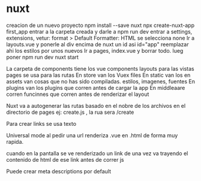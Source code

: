# nuxt

creacion de un nuevo proyecto
npm install --save nuxt
npx create-nuxt-app first_app
entrar a la carpeta creada y darle a npm run dev
entrar a settings, extensions, vetur: format > Default Formatter: HTML se selecciona none
Ir a layouts.vue y ponerle al div encima de nuxt un id asi id="app"
reemplazar ahi los estilos por unos nuevos
Ir a pages, index.vue y borrar todo. lueg poner
<template>

<div>
<h1>Events</h1>
</div>
</template>
npm run dev
nuxt start

La carpeta de components tiene los vue components
layouts para las vistas
pages se usa para las rutas
En store van los Vuex files
En static van los
en assets van cosas que no has sido compiladas. estilos, imagenes, fuentes
En plugins van los plugins que corren antes de cargar la app
En middleaare corren funcinnes que corren antes de renderizar el layout

Nuxt va a autogenerar las rutas basado en el nobre de los archivos en el directorio de pages ej: create.js , la rua sera /create

Para crear links se usa
<nuxt-link to="/">texto</nuxt-link>

Universal mode
al pedir una url renderiza .vue en .html de forma muy rapida.

cuando en la pantalla se ve renderizado un link de una vez va trayendo el contenido de html de ese link antes de correr js

Puede crear meta descriptions por default
